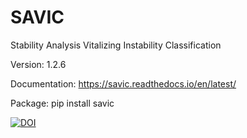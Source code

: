 # SAVIC
Stability Analysis Vitalizing Instability Classification

Version: 1.2.6

Documentation: https://savic.readthedocs.io/en/latest/

Package: pip install savic 

[![DOI](https://zenodo.org/badge/592545400.svg)](https://zenodo.org/badge/latestdoi/592545400)

